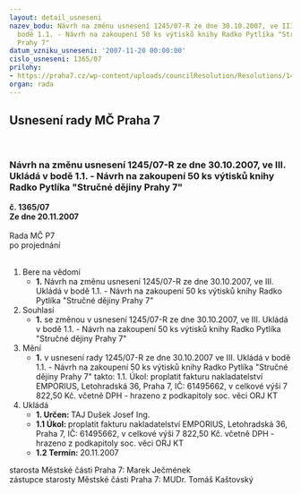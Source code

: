 ```yaml
---
layout: detail_usneseni
nazev_bodu: Návrh na změnu usnesení 1245/07-R ze dne 30.10.2007, ve III. Ukládá v
  bodě 1.1. - Návrh na zakoupení 50 ks výtisků knihy Radko Pytlíka "Stručné dějiny
  Prahy 7"
datum_vzniku_usneseni: '2007-11-20 00:00:00'
cislo_usneseni: 1365/07
prilohy:
- https://praha7.cz/wp-content/uploads/councilResolution/Resolutions/14529/55-usnesen%c3%ad_radko_pytl%c3%adk.doc
organ: rada
---
```

<div id="ucUsn_pList" class="usn">
	<span><h2>Usnesení rady MČ Praha 7 </h2>
<br></span><div class="standBody">
<span><h3>Návrh na změnu usnesení 1245/07-R ze dne 30.10.2007, ve III. Ukládá v bodě 1.1. - Návrh na zakoupení 50 ks výtisků knihy Radko Pytlíka "Stručné dějiny Prahy 7"</h3></span><div class="center">
		<strong>č. 1365/07</strong><br>
	</div>
<div class="center">
		<strong>Ze dne 20.11.2007</strong><br><br>
	</div>Rada MČ P7<br> po projednání<br><br><ol>
<li>Bere na vědomí<ul><li>
<strong>1.</strong> Návrh na změnu usnesení 1245/07-R ze dne 30.10.2007, ve III. Ukládá v bodě 1.1. - Návrh na zakoupení 50 ks výtisků knihy Radko Pytlíka "Stručné dějiny Prahy 7"  </li></ul>
</li>
<li>Souhlasí<ul><li>
<strong>1.</strong> se změnou v usnesení 1245/07-R ze dne 30.10.2007, ve III. Ukládá v bodě 1.1. - Návrh na zakoupení 50 ks výtisků knihy Radko Pytlíka "Stručné dějiny Prahy 7"  </li></ul>
</li>
<li>Mění<ul><li>
<strong>1.</strong> v usnesení rady 1245/07-R ze dne 30.10.2007 ve III. Ukládá v bodě 1.1. - Návrh na zakoupení 50 ks výtisků knihy Radko Pytlíka "Stručné dějiny Prahy 7"  takto:  1.1. Úkol: proplatit fakturu nakladatelství EMPORIUS, Letohradská 36, Praha 7, IČ: 61495662, v celkové výši 7 822,50 Kč. včetně DPH - hrazeno z podkapitoly soc. věci ORJ KT        </li></ul>
</li>
<li>Ukládá<ul>
<li>
<strong>1. Určen: </strong>TAJ Dušek Josef Ing.</li>
<li>
<strong>1.1 Úkol: </strong>proplatit fakturu nakladatelství EMPORIUS, Letohradská 36, Praha 7, IČ: 61495662, v celkové výši 7 822,50 Kč. včetně DPH - hrazeno z podkapitoly soc. věci ORJ KT </li>
<li>
<strong>1.2 Termín: </strong>20.11.2007</li>
</ul>
</li>
</ol>starosta Městské části Praha 7: Marek Ječmének<br>zástupce starosty Městské části Praha 7: MUDr. Tomáš Kaštovský 
</div>
</div>